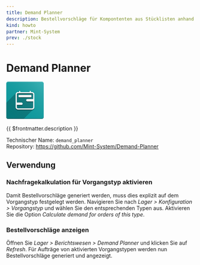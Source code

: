 ```yaml
---
title: Demand Planner
description: Bestellvorschläge für Kompontenten aus Stücklisten anhand Lageroperationen und Prognosen generieren lassen.
kind: howto
partner: Mint-System
prev: ./stock
---
```


# Demand Planner

![](attachments/odoo_icon_demand_planner.png)

{{ $frontmatter.description }}

Technischer Name: `demand_planner`\
Repository: <https://github.com/Mint-System/Demand-Planner>

## Verwendung

### Nachfragekalkulation für Vorgangstyp aktivieren

Damit Bestellvorschläge generiert werden, muss dies explizit auf dem Vorgangstyp festgelegt werden. Navigieren Sie nach _Lager > Konfiguration > Vorgangstyp_ und wählen Sie den entsprechenden Typen aus. Aktivieren Sie die Option _Calculate demand for orders of this type_.

### Bestellvorschläge anzeigen

Öffnen Sie _Lager > Berichtswesen > Demand Planner_ und klicken Sie auf _Refresh_. Für Aufträge von aktivierten Vorgangstypen werden nun Bestellvorschläge generiert und angezeigt.
